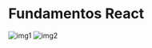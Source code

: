# Fundamentos React


 
![img1](https://user-images.githubusercontent.com/8715162/161407588-5dc5ff67-5aa8-4dd8-86c8-a003e043917c.PNG)
![img2](https://user-images.githubusercontent.com/8715162/161407593-d5280baa-814c-4f86-8851-7f3bf169d293.PNG)
